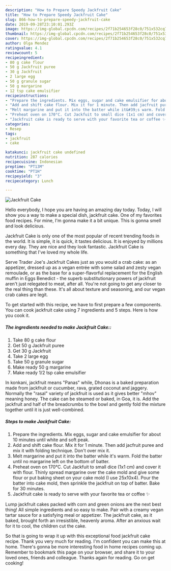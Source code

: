 ```yaml
---
description: "How to Prepare Speedy Jackfruit Cake"
title: "How to Prepare Speedy Jackfruit Cake"
slug: 866-how-to-prepare-speedy-jackfruit-cake
date: 2019-09-28T23:10:01.293Z
image: https://img-global.cpcdn.com/recipes/2f71b254653f28c0/751x532cq70/jackfruit-cake-recipe-main-photo.jpg
thumbnail: https://img-global.cpcdn.com/recipes/2f71b254653f28c0/751x532cq70/jackfruit-cake-recipe-main-photo.jpg
cover: https://img-global.cpcdn.com/recipes/2f71b254653f28c0/751x532cq70/jackfruit-cake-recipe-main-photo.jpg
author: Olga Mendez
ratingvalue: 4.1
reviewcount: 5
recipeingredient:
- 80 g cake flour
- 50 g Jackfruit puree
- 30 g Jackfruit
- 2 large egg
- 50 g granule sugar
- 50 g margarine
- 12 tsp cake emulsifier
recipeinstructions:
- "Prepare the ingredients. Mix eggs, sugar and cake emulsifier for about 10 minutes until white and soft peak."
- "Add and shift cake flour. Mix it for 1 minute. Then add jacfruit puree and mix it with folding technique. Don&#39;t over mix it."
- "Melt margarine and put it into the batter while it&#39;s warm. Fold the batter until no margarine left on the bottom of batter."
- "Preheat oven on 170°C. Cut Jackfuit to small dice (1x1 cm) and cover it with flour. Thinly spread margarine over the cake mold and give some flour or put baking sheet on your cake mold (I use 25x10x4). Pour the batter into cake mold, then sprinkle the jackfruit on top of batter. Bake for 30 minutes."
- "Jackfruit cake is ready to serve with your favorite tea or coffee ✨"
categories:
- Resep
tags:
- jackfruit
- cake

katakunci: jackfruit cake undefined
nutrition: 287 calories
recipecuisine: Indonesian
preptime: "PT13M"
cooktime: "PT1H"
recipeyield: "3"
recipecategory: Lunch

---
```



![Jackfruit Cake](https://img-global.cpcdn.com/recipes/2f71b254653f28c0/751x532cq70/jackfruit-cake-recipe-main-photo.jpg)

Hello everybody, I hope you are having an amazing day today. Today, I will show you a way to make a special dish, jackfruit cake. One of my favorites food recipes. For mine, I'm gonna make it a bit unique. This is gonna smell and look delicious.

Jackfruit Cake is only one of the most popular of recent trending foods in the world. It is simple, it is quick, it tastes delicious. It is enjoyed by millions every day. They are nice and they look fantastic. Jackfruit Cake is something that I've loved my whole life.

Serve Trader Joe&#39;s Jackfruit Cakes just as you would a crab cake: as an appetizer, dressed up as a vegan entrée with some salad and zesty vegan remoulade, or as the base for a super-flavorful replacement for the English muffin in Eggs Benedict - the superb substitutionary powers of jackfruit aren&#39;t just relegated to meat, after all. You&#39;re not going to get any closer to the real thing than these. It&#39;s all about texture and seasoning, and our vegan crab cakes are legit.


To get started with this recipe, we have to first prepare a few components. You can cook jackfruit cake using 7 ingredients and 5 steps. Here is how you cook it.

##### The ingredients needed to make Jackfruit Cake::

1. Take 80 g cake flour
1. Get 50 g Jackfruit puree
1. Get 30 g Jackfruit
1. Take 2 large egg
1. Take 50 g granule sugar
1. Make ready 50 g margarine
1. Make ready 1/2 tsp cake emulsifier


In konkani, jackfruit means &#34;Panas&#34; while, Dhonas is a baked preparation made from jackfruit or cucumber, rava, grated coconut and jaggery. Normally the &#34;rasal&#34; variety of jackfruit is used as it gives better &#34;mhov&#34; meaning honey. The cake can be steamed or baked, in Goa, it is. Add the jackfruit and half of the breadcrumbs to the bowl and gently fold the mixture together until it is just well-combined. 

##### Steps to make Jackfruit Cake:

1. Prepare the ingredients. Mix eggs, sugar and cake emulsifier for about 10 minutes until white and soft peak.
1. Add and shift cake flour. Mix it for 1 minute. Then add jacfruit puree and mix it with folding technique. Don&#39;t over mix it.
1. Melt margarine and put it into the batter while it&#39;s warm. Fold the batter until no margarine left on the bottom of batter.
1. Preheat oven on 170°C. Cut Jackfuit to small dice (1x1 cm) and cover it with flour. Thinly spread margarine over the cake mold and give some flour or put baking sheet on your cake mold (I use 25x10x4). Pour the batter into cake mold, then sprinkle the jackfruit on top of batter. Bake for 30 minutes.
1. Jackfruit cake is ready to serve with your favorite tea or coffee ✨


Lump jackfruit cakes packed with corn and green onions are the next best thing! All simple ingredients and so easy to make. Pair with a creamy vegan tartar sauce for a satisfying meal or appetizer. The jackfruit cake, as it baked, brought forth an irresistible, heavenly aroma. After an anxious wait for it to cool, the children cut the cake. 

So that is going to wrap it up with this exceptional food jackfruit cake recipe. Thank you very much for reading. I'm confident you can make this at home. There's gonna be more interesting food in home recipes coming up. Remember to bookmark this page on your browser, and share it to your loved ones, friends and colleague. Thanks again for reading. Go on get cooking!
